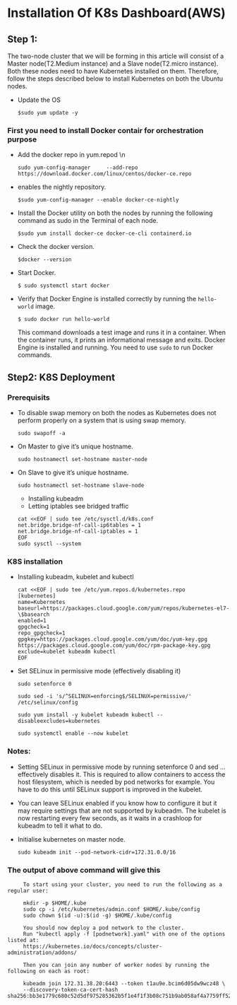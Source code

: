 
# Installation Of K8s Dashboard(AWS)

## Step 1: 
The two-node cluster that we will be forming in this article will consist of a
Master node(T2.Medium instance) and a Slave node(T2.micro instance). Both these nodes need to
have Kubernetes installed on them. Therefore, follow the steps described below to install
Kubernetes on both the Ubuntu nodes.

* Update the OS
   ```
   $sudo yum update -y       
   ```
### First you need to install Docker contair for orchestration purpose
   * Add the docker repo in yum.repod \n
      ```
      sudo yum-config-manager     --add-repo     https://download.docker.com/linux/centos/docker-ce.repo     
      ```
   * enables the nightly repository.
      ```
      $sudo yum-config-manager --enable docker-ce-nightly      
      ```
   * Install the Docker utility on both the nodes by
      running the following command as sudo in the Terminal
      of each node.
      ```
      $sudo yum install docker-ce docker-ce-cli containerd.io
      ```
   * Check the docker version.
      ```
      $docker --version
      ```
   * Start Docker.
      ```
      $ sudo systemctl start docker
      ```
   * Verify that Docker Engine is installed correctly by running the ```hello-world``` image.
      ```
      $ sudo docker run hello-world
      ```
      This command downloads a test image and runs it in a container. When the container runs, it prints an informational message and exits. Docker Engine is installed and             running.     You need to use ```sudo``` to run Docker commands.
## Step2: K8S Deployment

### Prerequisits
* To disable swap memory on both the nodes as Kubernetes does not perform properly on a system that is using swap memory.
   ```
   sudo swapoff -a 
   ```

* On Master to give itʼs unique hostname.
   ```
   sudo hostnamectl set-hostname master-node 
   ```
* On Slave to give itʼs unique hostname.
   ```
   sudo hostnamectl set-hostname slave-node
   ```

   * Installing kubeadm
   * Letting iptables see bridged traffic
   ```
   cat <<EOF | sudo tee /etc/sysctl.d/k8s.conf
   net.bridge.bridge-nf-call-ip6tables = 1
   net.bridge.bridge-nf-call-iptables = 1
   EOF
   sudo sysctl --system
   ```
 ### K8S installation
 * Installing kubeadm, kubelet and kubectl
   ```
   cat <<EOF | sudo tee /etc/yum.repos.d/kubernetes.repo
   [kubernetes]
   name=Kubernetes
   baseurl=https://packages.cloud.google.com/yum/repos/kubernetes-el7-\$basearch
   enabled=1
   gpgcheck=1
   repo_gpgcheck=1
   gpgkey=https://packages.cloud.google.com/yum/doc/yum-key.gpg https://packages.cloud.google.com/yum/doc/rpm-package-key.gpg
   exclude=kubelet kubeadm kubectl
   EOF

* Set SELinux in permissive mode (effectively disabling it)
   ```
   sudo setenforce 0
   ```
   ```
   sudo sed -i 's/^SELINUX=enforcing$/SELINUX=permissive/' /etc/selinux/config
   ```
   ```
   sudo yum install -y kubelet kubeadm kubectl --disableexcludes=kubernetes
   ```
   ```
   sudo systemctl enable --now kubelet
   ```
### Notes:
   * Setting SELinux in permissive mode by running setenforce 0 and sed ... effectively disables it. This is required to allow containers to access the host filesystem, which is      needed by pod networks for example. You have to do this until SELinux support is improved in the kubelet.

   * You can leave SELinux enabled if you know how to configure it but it may require settings that are not supported by kubeadm.
      The kubelet is now restarting every few seconds, as it waits in a crashloop for kubeadm to tell it what to do.
      
 * Initialise kubernetes on master node.
   ```
   sudo kubeadm init --pod-network-cidr=172.31.0.0/16
   ```
 ### The output of above command will give this   
 ```
      To start using your cluster, you need to run the following as a regular user:

      mkdir -p $HOME/.kube
      sudo cp -i /etc/kubernetes/admin.conf $HOME/.kube/config
      sudo chown $(id -u):$(id -g) $HOME/.kube/config

      You should now deploy a pod network to the cluster.
      Run "kubectl apply -f [podnetwork].yaml" with one of the options listed at:
      https://kubernetes.io/docs/concepts/cluster-administration/addons/

      Then you can join any number of worker nodes by running the following on each as root:

      kubeadm join 172.31.38.20:6443 --token t1au9e.bcim6d05dw9wcz48 \
      --discovery-token-ca-cert-hash sha256:bb3e1779c680c52d5df975285362b5f1e4f1f3b08c751b9ab058af4a7759ff52
 ```
      



